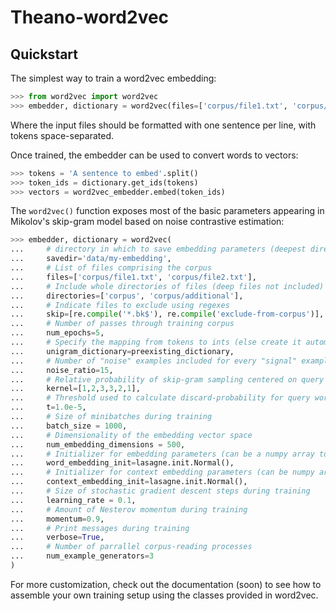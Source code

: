 # Theano-word2vec

## Quickstart

The simplest way to train a word2vec embedding:
```python
>>> from word2vec import word2vec
>>> embedder, dictionary = word2vec(files=['corpus/file1.txt', 'corpus/file2.txt'])
```
Where the input files should be formatted with one sentence per line, with
tokens space-separated.

Once trained, the embedder can be used to convert words to vectors:
```python
>>> tokens = 'A sentence to embed'.split()
>>> token_ids = dictionary.get_ids(tokens)
>>> vectors = word2vec_embedder.embed(token_ids)
```

The `word2vec()` function exposes most of the basic parameters appearing
in Mikolov's skip-gram model based on noise contrastive estimation:
```python
>>> embedder, dictionary = word2vec(
...		# directory in which to save embedding parameters (deepest directory will be created if it doesn't exist)
...		savedir='data/my-embedding',
...		# List of files comprising the corpus
...		files=['corpus/file1.txt', 'corpus/file2.txt'],	
...		# Include whole directories of files (deep files not included)
...		directories=['corpus', 'corpus/additional'],
...		# Indicate files to exclude using regexes
...		skip=[re.compile('*.bk$'), re.compile('exclude-from-corpus')],	
...		# Number of passes through training corpus
...		num_epochs=5,				
...		# Specify the mapping from tokens to ints (else create it automatically)
...		unigram_dictionary=preexisting_dictionary,	
...		# Number of "noise" examples included for every "signal" example
...		noise_ratio=15,	
...		# Relative probability of skip-gram sampling centered on query word
...		kernel=[1,2,3,3,2,1],		
...		# Threshold used to calculate discard-probability for query words
...		t=1.0e-5,				
...		# Size of minibatches during training
...		batch_size = 1000,
...		# Dimensionality of the embedding vector space 
...		num_embedding_dimensions = 500, 
...		# Initializer for embedding parameters (can be a numpy array too)
...		word_embedding_init=lasagne.init.Normal(),	
...		# Initializer for context embedding parameters (can be numpy array)
...		context_embedding_init=lasagne.init.Normal(),	
...		# Size of stochastic gradient descent steps during training
...		learning_rate = 0.1,	
...		# Amount of Nesterov momentum during training
...		momentum=0.9,		
...		# Print messages during training
...		verbose=True,
...		# Number of parrallel corpus-reading processes 
...		num_example_generators=3	
)
```

For more customization, check out the documentation (soon) to see how to 
assemble your own training setup using the classes provided in word2vec.

